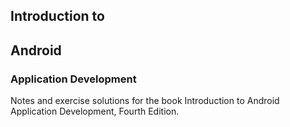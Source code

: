 ## Introduction to ##
## Android ##
### Application Development ###
Notes and exercise solutions for the book Introduction to Android Application Development, Fourth Edition.  
